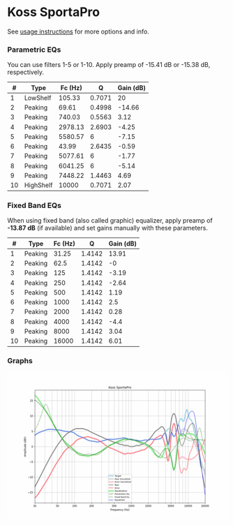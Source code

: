 # Koss SportaPro
See [usage instructions](https://github.com/jaakkopasanen/AutoEq#usage) for more options and info.

### Parametric EQs
You can use filters 1-5 or 1-10. Apply preamp of -15.41 dB or -15.38 dB, respectively.

|   # | Type      |   Fc (Hz) |      Q |   Gain (dB) |
|-----|-----------|-----------|--------|-------------|
|   1 | LowShelf  |    105.33 | 0.7071 |       20    |
|   2 | Peaking   |     69.61 | 0.4998 |      -14.66 |
|   3 | Peaking   |    740.03 | 0.5563 |        3.12 |
|   4 | Peaking   |   2978.13 | 2.6903 |       -4.25 |
|   5 | Peaking   |   5580.57 | 6      |       -7.15 |
|   6 | Peaking   |     43.99 | 2.6435 |       -0.59 |
|   7 | Peaking   |   5077.61 | 6      |       -1.77 |
|   8 | Peaking   |   6041.25 | 6      |       -5.14 |
|   9 | Peaking   |   7448.22 | 1.4463 |        4.69 |
|  10 | HighShelf |  10000    | 0.7071 |        2.07 |

### Fixed Band EQs
When using fixed band (also called graphic) equalizer, apply preamp of **-13.87 dB** (if available) and set gains manually with these parameters.

|   # | Type    |   Fc (Hz) |      Q |   Gain (dB) |
|-----|---------|-----------|--------|-------------|
|   1 | Peaking |     31.25 | 1.4142 |       13.91 |
|   2 | Peaking |     62.5  | 1.4142 |       -0    |
|   3 | Peaking |    125    | 1.4142 |       -3.19 |
|   4 | Peaking |    250    | 1.4142 |       -2.64 |
|   5 | Peaking |    500    | 1.4142 |        1.19 |
|   6 | Peaking |   1000    | 1.4142 |        2.5  |
|   7 | Peaking |   2000    | 1.4142 |        0.28 |
|   8 | Peaking |   4000    | 1.4142 |       -4.4  |
|   9 | Peaking |   8000    | 1.4142 |        3.04 |
|  10 | Peaking |  16000    | 1.4142 |        6.01 |

### Graphs
![](./Koss%20SportaPro.png)
